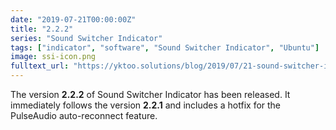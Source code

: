 ```yaml
---
date: "2019-07-21T00:00:00Z"
title: "2.2.2"
series: "Sound Switcher Indicator"
tags: ["indicator", "software", "Sound Switcher Indicator", "Ubuntu"]
image: ssi-icon.png
fulltext_url: "https://yktoo.solutions/blog/2019/07/21-sound-switcher-indicator-2.2.2/"
---
```


The version **2.2.2** of Sound Switcher Indicator has been released. It immediately follows the version **2.2.1** and includes a hotfix for the PulseAudio auto-reconnect feature.

<!--{{< imgfig "https://yktoo.solutions/blog/2019/07/21-sound-switcher-indicator-2.2.2/ssi-icon.png" >}}-->
